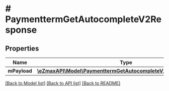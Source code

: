 # # PaymenttermGetAutocompleteV2Response

## Properties

Name | Type | Description | Notes
------------ | ------------- | ------------- | -------------
**mPayload** | [**\eZmaxAPI\Model\PaymenttermGetAutocompleteV2ResponseMPayload**](PaymenttermGetAutocompleteV2ResponseMPayload.md) |  |

[[Back to Model list]](../../README.md#models) [[Back to API list]](../../README.md#endpoints) [[Back to README]](../../README.md)
